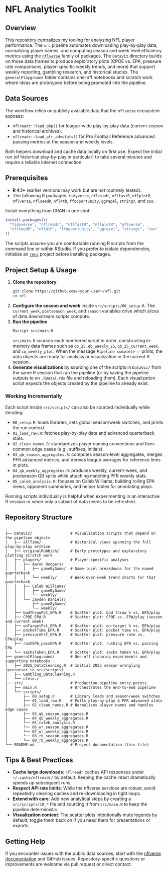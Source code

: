 # NFL Analytics Toolkit

## Overview
This repository centralizes my tooling for analyzing NFL player performance. The
`src` pipeline automates downloading play-by-play data, normalizing player names,
and computing season and week level efficiency metrics using the
[`nflverse`](https://nflverse.nflverse.com) family of packages. The `DataViz`
directory builds on those data frames to produce exploratory plots (CPOE vs. EPA,
pressure rate comparisons, player-specific weekly trends, and more) that support
weekly reporting, gambling research, and historical studies. The
`generalPlayground` folder contains one-off notebooks and scratch work where ideas
are prototyped before being promoted into the pipeline.

## Data Sources
The workflow relies on publicly available data that the `nflverse` ecosystem
exposes:

- `nflreadr::load_pbp()` for league-wide play-by-play data (current season and
  historical archives).
- `nflreadr::load_pfr_advstats()` for Pro Football Reference advanced passing
  metrics at the season and weekly levels.

Both helpers download and cache data locally on first use. Expect the initial run
(of historical play-by-play in particular) to take several minutes and require a
reliable internet connection.

## Prerequisites
- **R 4.1+** (earlier versions may work but are not routinely tested).
- The following R packages: `tidyverse`, `nflreadr`, `nflfastR`, `nflplotR`,
  `nflverse`, `nflseedR`, `nfl4th`, `ffopportunity`, `ggrepel`, `stringr`, and
  `zoo`.

Install everything from CRAN in one shot:

```r
install.packages(c(
  "tidyverse", "nflreadr", "nflfastR", "nflplotR", "nflverse",
  "nflseedR", "nfl4th", "ffopportunity", "ggrepel", "stringr", "zoo"
))
```

The scripts assume you are comfortable running R scripts from the command line or
within RStudio. If you prefer to isolate dependencies, initialize an
[`renv`](https://rstudio.github.io/renv/) project before installing packages.

## Project Setup & Usage
1. **Clone the repository**
   ```bash
   git clone https://github.com/<your-user>/nfl.git
   cd nfl
   ```
2. **Configure the season and week** inside `src/scripts/00_setup.R`. The
   `current_week`, `postseason_week`, and `season` variables drive which slices of
data downstream scripts compute.
3. **Run the pipeline**
   ```bash
   Rscript src/main.R
   ```
   `src/main.R` sources each numbered script in order, constructing in-memory data
frames such as `qb_25`, `qb_weekly_25`, `qb_25_current_week`, and
`cw_weekly_plot`. When the message `Pipeline complete ✅` prints, the data objects
are ready for analysis or visualization in the current R session.
4. **Generate visualizations** by sourcing one of the scripts in `DataViz/` from
the same R session that ran the pipeline (or by saving the pipeline outputs to an
`.RData`/`.rds` file and reloading them). Each visualization script expects the
objects created by the pipeline to already exist.

### Working Incrementally
Each script inside `src/scripts/` can also be sourced individually while
iterating:

- `00_setup.R`: loads libraries, sets global season/week switches, and prints the
  run context.
- `01_load_raw.R`: fetches play-by-play data and advanced quarterback stats.
- `02_clean_names.R`: standardizes player naming conventions and fixes common edge
  cases (e.g., suffixes, initials).
- `03_qb_season_aggregates.R`: computes season-level aggregates, merges PFR
  advanced metrics, and derives league averages for reference lines in plots.
- `04_qb_weekly_aggregates.R`: produces weekly, current-week, and postseason QB
  splits while attaching matching PFR weekly stats.
- `05_caleb_analysis.R`: focuses on Caleb Williams, building rolling EPA views,
  opponent summaries, and helper tables for annotating plays.

Running scripts individually is helpful when experimenting in an interactive R
session or when only a subset of data needs to be refreshed.

## Repository Structure
```text
.
├── DataViz/                 # Visualization scripts that depend on the pipeline objects
│   ├── allTime/             # Historical views spanning the full play-by-play archive
│   ├── originalRubbish/     # Early prototypes and exploratory plotting scratch work
│   ├── players/             # Player-specific analyses
│   │   ├── Aaron Rodgers/
│   │   │   ├── gameByGame/  # Game-level breakdowns for the named quarterback
│   │   │   └── weekly/      # Week-over-week trend charts for that quarterback
│   │   ├── Caleb Williams/
│   │   │   ├── gameByGame/
│   │   │   └── weekly/
│   │   └── Jayden Daniels/
│   │       ├── gameByGame/
│   │       └── weekly/
│   ├── badThrowPct_EPA.R    # Scatter plot: bad throw % vs. EPA/play
│   ├── CPOE_EPA.R           # Scatter plot: CPOE vs. EPA/play (season and current week)
│   ├── onTargetPct_EPA.R    # Scatter plot: on-target % vs. EPA/play
│   ├── pocketTime_EPA.R     # Scatter plot: pocket time vs. EPA/play
│   ├── pressurePct_EPA.R    # Scatter plot: pressure rate vs. EPA/play
│   ├── rushEPA_passEPA.R    # Scatter plot: rushing EPA vs. passing EPA
│   └── sacksTaken_EPA.R     # Scatter plot: sacks taken vs. EPA/play
├── generalPlayground/       # One-off cleaning experiments and supporting notebooks
│   ├── 2025_DataCleaning.R  # Initial 2025 season wrangling (precursor to src/scripts)
│   ├── Gambling_DataCleaning.R
│   └── nfelo.r
├── src/                     # Production pipeline entry points
│   ├── main.R               # Orchestrates the end-to-end pipeline
│   └── scripts/
│       ├── 00_setup.R       # Library loads and season/week switches
│       ├── 01_load_raw.R    # Pulls play-by-play & PFR advanced stats
│       ├── 02_clean_names.R # Normalizes player names and handles edge cases
│       ├── 03_qb_season_aggregates.R
│       ├── 04_qb_weekly_aggregates.R
│       └── 05_caleb_analysis.R
│       └── 06_wr_season_aggregates.R
│       └── 07_wr_weekly_aggregates.R
│       └── 08_rb_season_aggregates.R
│       └── 09_rb_weekly_aggregates.R
└── README.md                # Project documentation (this file)
```

## Tips & Best Practices
- **Cache large downloads**: `nflreadr` caches API responses under
  `~/.cache/nflreadr/` by default. Keeping the cache intact dramatically speeds up
  subsequent runs.
- **Respect API rate limits**: While the nflverse services are robust, avoid
  repeatedly clearing caches and re-downloading in tight loops.
- **Extend with care**: Add new analytical steps by creating a `src/scripts/10_*` file
  and sourcing it from `src/main.R` to keep the pipeline deterministic.
- **Visualization context**: The scatter plots intentionally mute legends by
  default; toggle them back on if you need them for presentations or exports.

## Getting Help
If you encounter issues with the public data sources, start with the
[nflverse documentation](https://nflverse.nflverse.com/articles/nflverse-data.html)
and GitHub issues. Repository-specific questions or improvements are welcome via
pull request or direct contact.
